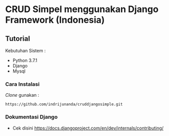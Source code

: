 # CRUD Simpel menggunakan Django Framework (Indonesia)

## Tutorial

Kebutuhan Sistem :

- Python 3.7.1
- Django 
- Mysql

### Cara Instalasi


*Clone* gunakan :

```
https://github.com/indrijunanda/cruddjangosimple.git
```

### Dokumentasi Django
- Cek disini https://docs.djangoproject.com/en/dev/internals/contributing/
